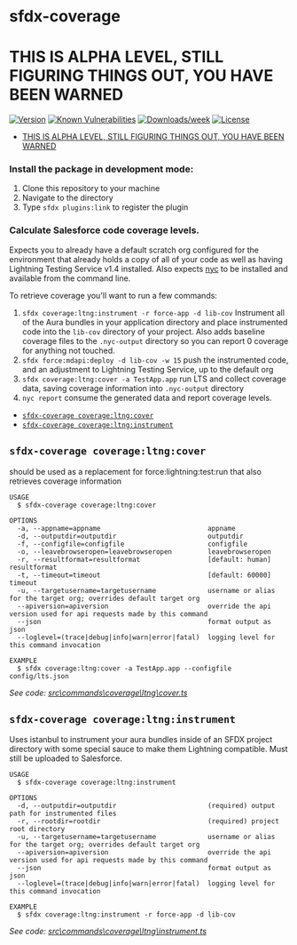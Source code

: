 sfdx-coverage
=================

# THIS IS ALPHA LEVEL, STILL FIGURING THINGS OUT, YOU HAVE BEEN WARNED

[![Version](https://img.shields.io/npm/v/sfdx-coverage.svg)](https://npmjs.org/package/sfdx-coverage)
[![Known Vulnerabilities](https://snyk.io/test/github/aheber/sfdx-coverage/badge.svg)](https://snyk.io/test/github/aheber/sfdx-coverage)
[![Downloads/week](https://img.shields.io/npm/dw/sfdx-coverage.svg)](https://npmjs.org/package/sfdx-coverage)
[![License](https://img.shields.io/npm/l/sfdx-coverage.svg)](https://github.com/aheber/sfdx-coverage/blob/master/package.json)

<!--
[![CircleCI](https://circleci.com/gh/aheber/sfdx-coverage/tree/master.svg?style=shield)](https://circleci.com/gh/aheber/sfdx-coverage/tree/master)
[![Appveyor CI](https://ci.appveyor.com/api/projects/status/github/aheber/sfdx-coverage?branch=master&svg=true)](https://ci.appveyor.com/project/heroku/sfdx-coverage/branch/master)
[![Codecov](https://codecov.io/gh/aheber/sfdx-coverage/branch/master/graph/badge.svg)](https://codecov.io/gh/aheber/sfdx-coverage)
[![Greenkeeper](https://badges.greenkeeper.io/aheber/sfdx-coverage.svg)](https://greenkeeper.io/)
-->

<!-- toc -->
* [THIS IS ALPHA LEVEL, STILL FIGURING THINGS OUT, YOU HAVE BEEN WARNED](#this-is-alpha-level-still-figuring-things-out-you-have-been-warned)
<!-- tocstop -->
<!-- install -->
<!-- usage -->


### Install the package in development mode:
1. Clone this repository to your machine
2. Navigate to the directory
3. Type `sfdx plugins:link` to register the plugin


### Calculate Salesforce code coverage levels.

Expects you to already have a default scratch org configured for the environment that already holds a copy of all of your code as well as having Lightning Testing Service v1.4 installed. Also expects [nyc](https://www.npmjs.com/package/nyc) to be installed and available from the command line.

To retrieve coverage you'll want to run a few commands:
1. `sfdx coverage:ltng:instrument -r force-app -d lib-cov` Instrument all of the Aura bundles in your application directory and place instrumented code into the `lib-cov` directory of your project. Also adds baseline coverage files to the `.nyc-output` directory so you can report 0 coverage for anything not touched.
2. `sfdx force:mdapi:deploy -d lib-cov -w 15` push the instrumented code, and an adjustment to Lightning Testing Service, up to the default org
3. `sfdx coverage:ltng:cover -a TestApp.app` run LTS and collect coverage data, saving coverage information into `.nyc-output` directory
4. `nyc report` consume the generated data and report coverage levels.


<!-- 
NOT LISTED ON NPM AT THIS TIME
```sh-session
$ npm install -g sfdx-coverage
$ sfdx-coverage COMMAND
running command...
$ sfdx-coverage (-v|--version|version)
sfdx-coverage/0.0.0 win32-x64 node-v8.9.4
$ sfdx-coverage --help [COMMAND]
USAGE
  $ sfdx-coverage COMMAND
...
```
-->
<!-- usagestop -->
<!-- commands -->
* [`sfdx-coverage coverage:ltng:cover`](#sfdx-coverage-coverageltngcover)
* [`sfdx-coverage coverage:ltng:instrument`](#sfdx-coverage-coverageltnginstrument)

## `sfdx-coverage coverage:ltng:cover`

should be used as a replacement for force:lightning:test:run that also retrieves coverage information

```
USAGE
  $ sfdx-coverage coverage:ltng:cover

OPTIONS
  -a, --appname=appname                           appname
  -d, --outputdir=outputdir                       outputdir
  -f, --configfile=configfile                     configfile
  -o, --leavebrowseropen=leavebrowseropen         leavebrowseropen
  -r, --resultformat=resultformat                 [default: human] resultformat
  -t, --timeout=timeout                           [default: 60000] timeout
  -u, --targetusername=targetusername             username or alias for the target org; overrides default target org
  --apiversion=apiversion                         override the api version used for api requests made by this command
  --json                                          format output as json
  --loglevel=(trace|debug|info|warn|error|fatal)  logging level for this command invocation

EXAMPLE
  $ sfdx coverage:ltng:cover -a TestApp.app --configfile config/lts.json
```

_See code: [src\commands\coverage\ltng\cover.ts](https://github.com/aheber/sfdx-coverage/blob/v0.0.0/src\commands\coverage\ltng\cover.ts)_

## `sfdx-coverage coverage:ltng:instrument`

Uses istanbul to instrument your aura bundles inside of an SFDX project directory with some special sauce to make them Lightning compatible. Must still be uploaded to Salesforce.

```
USAGE
  $ sfdx-coverage coverage:ltng:instrument

OPTIONS
  -d, --outputdir=outputdir                       (required) output path for instrumented files
  -r, --rootdir=rootdir                           (required) project root directory
  -u, --targetusername=targetusername             username or alias for the target org; overrides default target org
  --apiversion=apiversion                         override the api version used for api requests made by this command
  --json                                          format output as json
  --loglevel=(trace|debug|info|warn|error|fatal)  logging level for this command invocation

EXAMPLE
  $ sfdx coverage:ltng:instrument -r force-app -d lib-cov
```

_See code: [src\commands\coverage\ltng\instrument.ts](https://github.com/aheber/sfdx-coverage/blob/v0.0.0/src\commands\coverage\ltng\instrument.ts)_
<!-- commandsstop -->
